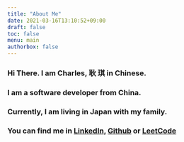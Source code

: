 ```yaml
---
title: "About Me"
date: 2021-03-16T13:10:52+09:00
draft: false
toc: false
menu: main
authorbox: false
---
```



### Hi There. I am Charles, 耿 琪 in Chinese.

### I am a software developer from China.

### Currently, I am living in Japan with my family. 

### You can find me in [LinkedIn](https://linkedin.com/in/gengqi), [Github](https://github.com/charlesgeng) or [LeetCode](https://www.leetcode.com/CharlesGeng)
